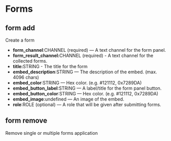 # Forms

## form add

Create a form

* **form\_channel**:CHANNEL (required) — A text channel for the form panel.
* **form\_result\_channel:**&#x43;HANNEL (required) - A text channel for the collected forms.
* **title:**&#x53;TRING - The title for the form
* **embed\_description**:STRING — The description of the embed. (max. 4096 chars)
* **embed\_color**:STRING — Hex color. (e.g. #121112, 0x7289DA)
* **embed\_button\_label**:STRING — A label/title for the form panel button.
* **embed\_button\_color**:STRING — Hex color. (e.g. #121112, 0x7289DA)
* **embed\_image**:undefined — An image of the embed.
* **role**:ROLE (optional) — A role that will be given after submitting forms.

## form remove

Remove single or multiple forms application

